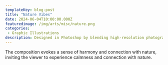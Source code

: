```yaml
---
templateKey: blog-post
title: "Nature Vibes"
date: 2024-06-04T10:00:00.000Z
featuredimage: /img/arts/misc/nature.png
categories:
 - Graphic Illustrations
description: Designed in Photoshop by blending high-resolution photography with layered typography, applied masking techniques to naturally blend  the leaves with the text.
---
```

The composition evokes a sense of harmony and connection with nature, inviting the viewer to experience calmness and connection with nature.
